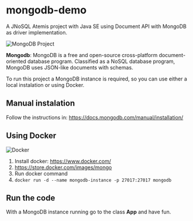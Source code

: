# mongodb-demo

A JNoSQL Atemis project with Java SE using Document API with MongoDB as driver implementation.

![MongoDB Project](https://github.com/JNOSQL/jnosql-site/blob/master/assets/img/logos/mongodb.png)


**Mongodb**: MongoDB is a free and open-source cross-platform document-oriented database program. Classified as a NoSQL database program, MongoDB uses JSON-like documents with schemas.


To run this project a MongoDB instance is required, so you can use either a local instalation or using Docker.


## Manual instalation

Follow the instructions in: https://docs.mongodb.com/manual/installation/


## Using Docker

![Docker](https://www.docker.com/sites/default/files/horizontal_large.png)


1. Install docker: https://www.docker.com/
1. https://store.docker.com/images/mongo
1. Run docker command
1. `docker run -d --name mongodb-instance -p 27017:27017 mongodb`



## Run the code

With a MongoDB instance running go to the class **App** and have fun.
